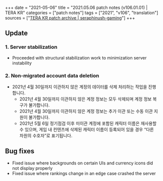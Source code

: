 +++
date = "2021-05-06"
title = "2021.05.06 patch notes (v106.01.01) | TERA KR"
categories = ["patch notes"]
tags = ["2021", "v106", "translation"]
sources = ["[TERA KR patch archive | seraphinush-gaming](/ko/patch/2021/v106-01-01)"]
+++

## Update

### **1.** Server stabilization
- Proceeded with structural stabilization work to minimization server instability
 
### **2.** Non-migrated account data deletion
- 2021년 4월 30일까지 이관하지 않은 계정의 데이터를 삭제 처리하는 작업을 진행합니다.
  - 2021년 4월 30일까지 이관하지 않은 계정 정보는 모두 삭제되며 계정 정보 복구가 불가합니다.
  - 2021년 4월 30일까지 이관하지 않은 계정 정보는 추가 이관 또는 수동 이관 지원이 불가합니다.
  - 2021년 5월 6일 정기점검 이후 미이관 계정에 포함된 캐릭터 이름은 재사용할 수 있으며, 게임 내 컨텐츠에 삭제된 캐릭터 이름이 등록되어 있을 경우 “다른 차원의 수호자”로 표기됩니다.
 
## Bug fixes

- Fixed issue where backgrounds on certain UIs and currency icons did not display properly
- Fixed issue where rankings change in an edge case crashed the server
